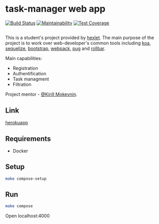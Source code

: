 # task-manager web app
[![Build Status](https://travis-ci.com/afufev/project-lvl4-s383.svg?branch=master)](https://travis-ci.com/afufev/project-lvl4-s383)
[![Maintainability](https://api.codeclimate.com/v1/badges/a8a5b14a4dd4b356d0f1/maintainability)](https://codeclimate.com/github/afufev/project-lvl4-s383/maintainability)
[![Test Coverage](https://api.codeclimate.com/v1/badges/a8a5b14a4dd4b356d0f1/test_coverage)](https://codeclimate.com/github/afufev/project-lvl4-s383/test_coverage)

##
This is a student's project provided by [hexlet](https://ru.hexlet.io). The main purpose of the project is to work over web-developer's common tools including [koa](https://github.com/topics/koa2), [sequelize](https://github.com/sequelize/sequelize), [bootstrap](https://github.com/topics/bootstrap4), [webpack](https://webpack.js.org/), [pug](https://pugjs.org/) and [rollbar](https://rollbar.com/).

Main capabilities:
* Registration
* Authentification
* Task managment
* Filtration

Project mentor - [@Kirill Mokevnin](https://github.com/mokevnin).
##

## Link
[herokuapp](https://task-manager-fuf.herokuapp.com/)

## Requirements

* Docker

## Setup

```sh
make compose-setup
```

## Run

```sh
make compose
```

Open localhost:4000
